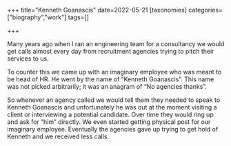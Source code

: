 +++
title="Kenneth Goanascis"
date=2022-05-21
[taxonomies]
categories=["biography","work"]
tags=[]

+++

Many years ago when I ran an engineering team for a consultancy we would get calls almost every day from recruitment agencies trying to pitch their services to us. 

<!-- more -->

To counter this we came up with an imaginary employee who was meant to be head of HR. He went by the name of “Kenneth Goanascis”. This name was not picked arbitrarily; it was an anagram of “No agencies thanks”.

So whenever an agency called we would tell them they needed to speak to Kenneth Goanascis and unfortunately he was out at the moment visiting a client or interviewing a potential candidate. Over time they would ring up and ask for “him” directly. We even started getting physical post for our imaginary employee. Eventually the agencies gave up trying to get hold of Kenneth and we received less calls.